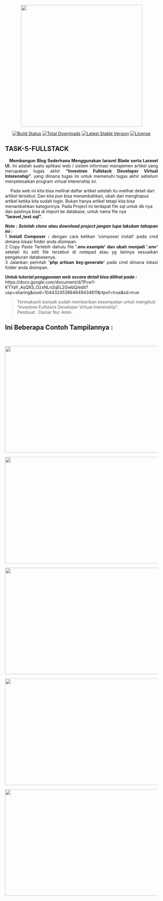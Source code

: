 <p align="center"><a href="https://laravel.com" target="_blank"><img src="https://raw.githubusercontent.com/laravel/art/master/logo-lockup/5%20SVG/2%20CMYK/1%20Full%20Color/laravel-logolockup-cmyk-red.svg" width="400"></a></p>

<p align="center">
<a href="https://travis-ci.org/laravel/framework"><img src="https://travis-ci.org/laravel/framework.svg" alt="Build Status"></a>
<a href="https://packagist.org/packages/laravel/framework"><img src="https://img.shields.io/packagist/dt/laravel/framework" alt="Total Downloads"></a>
<a href="https://packagist.org/packages/laravel/framework"><img src="https://img.shields.io/packagist/v/laravel/framework" alt="Latest Stable Version"></a>
<a href="https://packagist.org/packages/laravel/framework"><img src="https://img.shields.io/packagist/l/laravel/framework" alt="License"></a>
</p>

## TASK-5-FULLSTACK
<p align="justify">
&emsp;<b>Membangun Blog Sederhana Menggunakan laravel Blade serta Laravel UI.</b>
Ini adalah suatu aplikasi web / sistem informasi manajemen artikel yang merupakan tugas akhir <b>“Investree Fullstack Developer Virtual Interenship”</b>. yang dimana tugas ini untuk memenuhi tugas akhir sebelum menyelesaikan program virtual interenship ini. 

&emsp; Pada web ini kita bisa melihat daftar artikel setelah itu melihat detail dari artikel tersebut. Dan kita pun bisa menambahkan, ubah dan menghapus artikel ketika kita sudah login. Bukan hanya artikel tetapi kita bisa menambahkan kategorinya. Pada Project ini terdapat file sql untuk db nya dan pastinya bisa di import ke database, untuk nama file nya <b>“laravel_test.sql”.</b>
</p>

<p align="justify">
<b><i>Note : Setelah clone atau download project jangan lupa lakukan tahapan ini :</i></b><br>
1 <b>Install Composer :</b> dengan cara ketikan 'composer install' pada cmd dimana lokasi folder anda disimpan.<br>
2 Copy Paste Terlebih dahulu file <b>'.env.example' dan ubah menjadi '.env'</b> setelah itu edit file tersebut di notepad atau yg lainnya sesuaikan pengaturan databasenya.<br>
3 Jalankan perintah <b>'php artisan key:generate'</b> pada cmd dimana lokasi folder anda disimpan.
</p>

<p align="justify">
<b><i>Untuk tutorial penggunaan web secara detail bisa dilihat pada :</i></b><br>
https://docs.google.com/document/d/1Pcw1-KTYaY_AsQXS_OzxNLn2qEL2GwbQ/edit?usp=sharing&ouid=104432453884649434611&rtpof=true&sd=true
</p>

> Terimakasih banyak sudah memberikan kesempatan untuk mengikuti “Investree Fullstack Developer Virtual Interenship”. <br>
> Pembuat : Daniar Nur Amin.



## Ini Beberapa Contoh Tampilannya :
<br>

<kbd><img src="https://user-images.githubusercontent.com/81208093/179648891-9eb700c0-474b-418d-88a4-704da6e5bde4.PNG" width="600" height="350"></kbd>
<br>

<kbd><img src="https://user-images.githubusercontent.com/81208093/179649751-8174ce0e-616e-40c8-8f65-6e000b6aae35.PNG" width="600" height="350"></kbd>
<br>

<kbd><img src="https://user-images.githubusercontent.com/81208093/179650168-51cc6512-7bc8-4215-b61c-7695bfa8d1a6.PNG" width="600" height="350"></kbd>
<br>

<kbd><img src="https://user-images.githubusercontent.com/81208093/179651135-56b29c12-b179-4b39-a5cc-680c60ee9d43.PNG" width="600" height="350"></kbd>
<br>

<kbd><img src="https://user-images.githubusercontent.com/81208093/179651236-5205d7c0-f268-476c-86f6-1efe7fa0bd32.PNG" width="600" height="350"></kbd>
<br>




